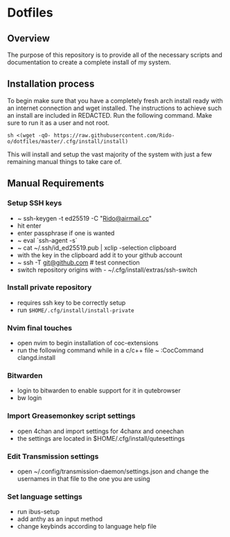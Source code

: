 # Dotfiles
## Overview
The purpose of this repository is to provide all of the necessary scripts and documentation to create a complete install of my system.
## Installation process
To begin make sure that you have a completely fresh arch install ready with an internet connection and wget installed. The instructions to achieve such an install are included in REDACTED. Run the following command. Make sure to run it as a user and not root.

`sh <(wget -qO- https://raw.githubusercontent.com/Rido-o/dotfiles/master/.cfg/install/install)`

This will install and setup the vast majority of the system with just a few remaining manual things to take care of.
## Manual Requirements
### Setup SSH keys
* ~ ssh-keygen -t ed25519 -C "Rido@airmail.cc"
* hit enter
* enter passphrase if one is wanted
* ~ eval \`ssh-agent -s\`
* ~ cat ~/.ssh/id_ed25519.pub | xclip -selection clipboard
* with the key in the clipboard add it to your github account
* ~ ssh -T git@github.com # test connection
* switch repository origins with - ~/.cfg/install/extras/ssh-switch
### Install private repository
* requires ssh key to be correctly setup
* run `$HOME/.cfg/install/install-private`
### Nvim final touches
* open nvim to begin installation of coc-extensions
* run the following command while in a c/c++ file ~ :CocCommand clangd.install
### Bitwarden
* login to bitwarden to enable support for it in qutebrowser
* bw login
### Import Greasemonkey script settings
* open 4chan and import settings for 4chanx and oneechan
* the settings are located in $HOME/.cfg/install/qutesettings
### Edit Transmission settings
* open ~/.config/transmission-daemon/settings.json and change the usernames in that file to the one you are using
### Set language settings
* run ibus-setup
* add anthy as an input method
* change keybinds according to language help file

